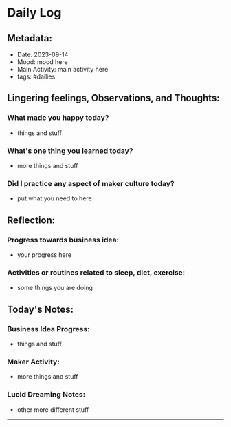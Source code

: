 
# Daily Log

## Metadata:
- Date: 2023-09-14
- Mood: mood here
- Main Activity: main activity here
- tags: #dailies 
## Lingering feelings, Observations, and Thoughts:
### What made you happy today?
- things and stuff

### What's one thing you learned today?
- more things and stuff

### Did I practice any aspect of maker culture today?
- put what you need to here

## Reflection:
### Progress towards business idea:
- your progress here

### Activities or routines related to sleep, diet, exercise:
- some things you are doing

## Today's Notes:
### Business Idea Progress:
- things and stuff

### Maker Activity:
- more things and stuff

### Lucid Dreaming Notes:
- other more different stuff

---

